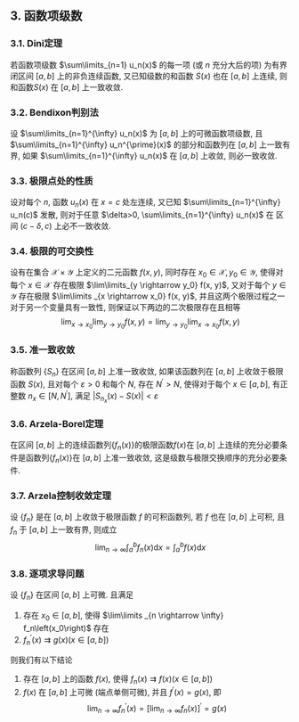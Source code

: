## 3. 函数项级数
### 3.1. Dini定理
若函数项级数 $\sum\limits_{n=1} u_n(x)$ 的每一项 (或 $n$ 充分大后的项) 为有界闭区间 $[a, b]$ 上的非负连续函数, 又已知级数的和函数 $S(x)$ 也在 $[a, b]$ 上连续, 则和函数$S(x)$ 在 $[a, b]$ 上一致收敛.

### 3.2. Bendixon判别法
设 $\sum\limits_{n=1}^{\infty} u_n(x)$ 为 $[a, b]$ 上的可微函数项级数, 且 $\sum\limits_{n=1}^{\infty} u_n^{\prime}(x)$ 的部分和函数列在 $[a, b]$ 上一致有界, 如果 $\sum\limits_{n=1}^{\infty} u_n(x)$ 在 $[a, b]$ 上收敛, 则必一致收敛.

### 3.3. 极限点处的性质
设对每个 $n$, 函数 $u_n(x)$ 在 $x=c$ 处左连续, 又已知 $\sum\limits_{n=1}^{\infty} u_n(c)$ 发散, 则对于任意 $\delta>0, \sum\limits_{n=1}^{\infty} u_n(x)$ 在 区间 $(c-\delta, c)$ 上必不一致收敛.

### 3.4. 极限的可交换性
设有在集合 $\mathcal{X} \times \mathcal{Y}$ 上定义的二元函数 $f(x, y)$, 同时存在 $x_0 \in \mathcal{X}, y_0 \in \mathcal{Y}$, 使得对每个 $x \in \mathcal{X}$ 存在极限 $\lim\limits_{y \rightarrow y_0} f(x, y)$, 又对于每个 $y \in \mathcal{Y}$ 存在极限 $\lim\limits _{x \rightarrow x_0} f(x, y)$, 并且这两个极限过程之一对于另一个变量具有一致性, 则保证以下两边的二次极限存在且相等
$$
\lim _{x \rightarrow x_0} \lim _{y \rightarrow y_0} f(x, y)=\lim _{y \rightarrow y_0} \lim _{x \rightarrow x_0} f(x, y)
$$

### 3.5. 准一致收敛
称函数列 $\left\{S_n\right\}$ 在区间 $[a, b]$ 上准一致收敛, 如果该函数列在 $[a, b]$ 上收敛于极限函数 $S(x)$, 且对每个 $\varepsilon>0$ 和每个 $N$, 存在 $N^{\prime}>N$, 使得对于每个 $x \in[a, b]$, 有正整数 $n_x \in\left[N, N^{\prime}\right]$, 满足 $\left|S_{n_x}(x)-S(x)\right|<\varepsilon$

### 3.6. Arzela-Borel定理
在区间 $[a, b]$ 上的连续函数列$\{f_n(x)\}$的极限函数$f(x)$在 $[a, b]$ 上连续的充分必要条件是函数列$\{f_n(x)\}$在 $[a, b]$ 上准一致收敛, 这是级数与极限交换顺序的充分必要条件.

### 3.7. Arzela控制收敛定理
设 $\left\{f_n\right\}$ 是在 $[a, b]$ 上收敛于极限函数 $f$ 的可积函数列, 若 $f$ 也在 $[a, b]$ 上可积, 且 $f_n$ 于 $[a, b]$ 上一致有界, 则成立
$$
\lim _{n \rightarrow \infty} \int_a^b f_n(x) \mathrm{d} x=\int_a^b f(x) \mathrm{d} x
$$

### 3.8. 逐项求导问题
设 $\left\{f_n\right\}$ 在区间 $[a, b]$ 上可微. 且满足
1. 存在 $x_0 \in[a, b]$, 使得 $\lim\limits _{n \rightarrow \infty} f_n\left(x_0\right)$ 存在
2. $f_n^{\prime}(x) \rightrightarrows g(x)(x \in[a, b])$

则我们有以下结论
1.  存在 $[a, b]$ 上的函数 $f(x)$, 使得 $f_n(x) \rightrightarrows f(x)(x \in[a, b])$
2.  $f(x)$ 在 $[a, b]$ 上可微 (端点单侧可微), 并且 $f^{\prime}(x)=g(x)$, 即
$$
\lim _{n \rightarrow \infty} f_n^{\prime}(x)=\left[\lim _{n \rightarrow \infty} f_n(x)\right]^{\prime}=g(x)
$$

